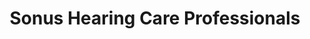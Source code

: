 ---
title: "Sonus Hearing Care Professionals"
url: /la-mesa/sonus-hearing-care-professionals/
shop: Hörgeräte
---